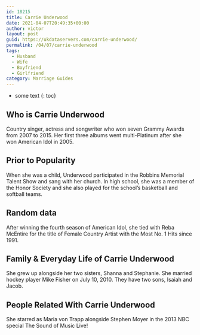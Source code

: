 ```yaml
---
id: 18215
title: Carrie Underwood
date: 2021-04-07T20:49:35+00:00
author: victor
layout: post
guid: https://ukdataservers.com/carrie-underwood/
permalink: /04/07/carrie-underwood
tags:
  - Husband
  - Wife
  - Boyfriend
  - Girlfriend
category: Marriage Guides
---
```


* some text
{: toc}


## Who is Carrie Underwood



Country singer, actress and songwriter who won seven Grammy Awards from 2007 to 2015. Her first three albums went multi-Platinum after she won American Idol in 2005. 

                
                
                
## Prior to Popularity



When she was a child, Underwood participated in the Robbins Memorial Talent Show and sang with her church. In high school, she was a member of the Honor Society and she also played for the school&#8217;s basketball and softball teams. 

                
                
                
## Random data



After winning the fourth season of American Idol, she tied with Reba McEntire for the title of Female Country Artist with the Most No. 1 Hits since 1991. 

                
                
                
## Family & Everyday Life of Carrie Underwood



She grew up alongside her two sisters, Shanna and Stephanie. She married hockey player Mike Fisher on July 10, 2010. They have two sons, Isaiah and Jacob.  

                
                
                
## People Related With Carrie Underwood



She starred as Maria von Trapp alongside Stephen Moyer in the 2013 NBC special The Sound of Music Live! 

                
              
            
          
          
          